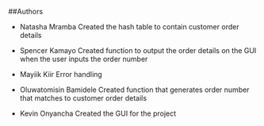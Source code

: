##Authors
- Natasha Mramba
Created the hash table to contain customer order details

- Spencer Kamayo
Created function to output the order details on the GUI when the user inputs the order number

- Mayiik Kiir
Error handling

- Oluwatomisin Bamidele
Created function that generates order number that matches to customer order details

- Kevin Onyancha
Created the GUI for the project
